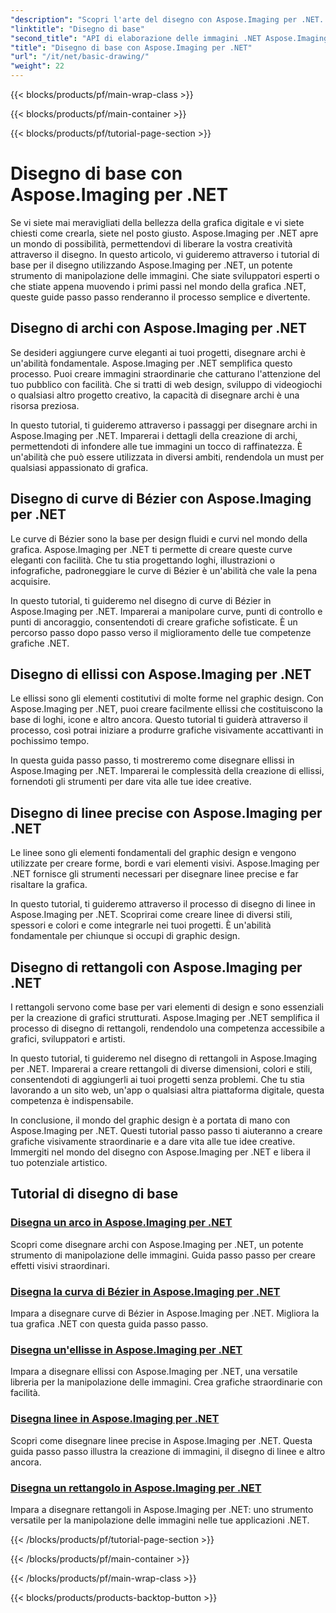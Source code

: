 ```yaml
---
"description": "Scopri l'arte del disegno con Aspose.Imaging per .NET. Crea immagini straordinarie grazie a guide dettagliate su archi, curve di Bézier, ellissi, linee e rettangoli."
"linktitle": "Disegno di base"
"second_title": "API di elaborazione delle immagini .NET Aspose.Imaging"
"title": "Disegno di base con Aspose.Imaging per .NET"
"url": "/it/net/basic-drawing/"
"weight": 22
---
```


{{< blocks/products/pf/main-wrap-class >}}

{{< blocks/products/pf/main-container >}}

{{< blocks/products/pf/tutorial-page-section >}}

# Disegno di base con Aspose.Imaging per .NET


Se vi siete mai meravigliati della bellezza della grafica digitale e vi siete chiesti come crearla, siete nel posto giusto. Aspose.Imaging per .NET apre un mondo di possibilità, permettendovi di liberare la vostra creatività attraverso il disegno. In questo articolo, vi guideremo attraverso i tutorial di base per il disegno utilizzando Aspose.Imaging per .NET, un potente strumento di manipolazione delle immagini. Che siate sviluppatori esperti o che stiate appena muovendo i primi passi nel mondo della grafica .NET, queste guide passo passo renderanno il processo semplice e divertente.

## Disegno di archi con Aspose.Imaging per .NET

Se desideri aggiungere curve eleganti ai tuoi progetti, disegnare archi è un'abilità fondamentale. Aspose.Imaging per .NET semplifica questo processo. Puoi creare immagini straordinarie che catturano l'attenzione del tuo pubblico con facilità. Che si tratti di web design, sviluppo di videogiochi o qualsiasi altro progetto creativo, la capacità di disegnare archi è una risorsa preziosa.

In questo tutorial, ti guideremo attraverso i passaggi per disegnare archi in Aspose.Imaging per .NET. Imparerai i dettagli della creazione di archi, permettendoti di infondere alle tue immagini un tocco di raffinatezza. È un'abilità che può essere utilizzata in diversi ambiti, rendendola un must per qualsiasi appassionato di grafica.

## Disegno di curve di Bézier con Aspose.Imaging per .NET

Le curve di Bézier sono la base per design fluidi e curvi nel mondo della grafica. Aspose.Imaging per .NET ti permette di creare queste curve eleganti con facilità. Che tu stia progettando loghi, illustrazioni o infografiche, padroneggiare le curve di Bézier è un'abilità che vale la pena acquisire.

In questo tutorial, ti guideremo nel disegno di curve di Bézier in Aspose.Imaging per .NET. Imparerai a manipolare curve, punti di controllo e punti di ancoraggio, consentendoti di creare grafiche sofisticate. È un percorso passo dopo passo verso il miglioramento delle tue competenze grafiche .NET.

## Disegno di ellissi con Aspose.Imaging per .NET

Le ellissi sono gli elementi costitutivi di molte forme nel graphic design. Con Aspose.Imaging per .NET, puoi creare facilmente ellissi che costituiscono la base di loghi, icone e altro ancora. Questo tutorial ti guiderà attraverso il processo, così potrai iniziare a produrre grafiche visivamente accattivanti in pochissimo tempo.

In questa guida passo passo, ti mostreremo come disegnare ellissi in Aspose.Imaging per .NET. Imparerai le complessità della creazione di ellissi, fornendoti gli strumenti per dare vita alle tue idee creative.

## Disegno di linee precise con Aspose.Imaging per .NET

Le linee sono gli elementi fondamentali del graphic design e vengono utilizzate per creare forme, bordi e vari elementi visivi. Aspose.Imaging per .NET fornisce gli strumenti necessari per disegnare linee precise e far risaltare la grafica.

In questo tutorial, ti guideremo attraverso il processo di disegno di linee in Aspose.Imaging per .NET. Scoprirai come creare linee di diversi stili, spessori e colori e come integrarle nei tuoi progetti. È un'abilità fondamentale per chiunque si occupi di graphic design.

## Disegno di rettangoli con Aspose.Imaging per .NET

I rettangoli servono come base per vari elementi di design e sono essenziali per la creazione di grafici strutturati. Aspose.Imaging per .NET semplifica il processo di disegno di rettangoli, rendendolo una competenza accessibile a grafici, sviluppatori e artisti.

In questo tutorial, ti guideremo nel disegno di rettangoli in Aspose.Imaging per .NET. Imparerai a creare rettangoli di diverse dimensioni, colori e stili, consentendoti di aggiungerli ai tuoi progetti senza problemi. Che tu stia lavorando a un sito web, un'app o qualsiasi altra piattaforma digitale, questa competenza è indispensabile.

In conclusione, il mondo del graphic design è a portata di mano con Aspose.Imaging per .NET. Questi tutorial passo passo ti aiuteranno a creare grafiche visivamente straordinarie e a dare vita alle tue idee creative. Immergiti nel mondo del disegno con Aspose.Imaging per .NET e libera il tuo potenziale artistico.
## Tutorial di disegno di base
### [Disegna un arco in Aspose.Imaging per .NET](./draw-arc/)
Scopri come disegnare archi con Aspose.Imaging per .NET, un potente strumento di manipolazione delle immagini. Guida passo passo per creare effetti visivi straordinari.
### [Disegna la curva di Bézier in Aspose.Imaging per .NET](./draw-bezier-curve/)
Impara a disegnare curve di Bézier in Aspose.Imaging per .NET. Migliora la tua grafica .NET con questa guida passo passo.
### [Disegna un'ellisse in Aspose.Imaging per .NET](./draw-ellipse/)
Impara a disegnare ellissi con Aspose.Imaging per .NET, una versatile libreria per la manipolazione delle immagini. Crea grafiche straordinarie con facilità.
### [Disegna linee in Aspose.Imaging per .NET](./draw-lines/)
Scopri come disegnare linee precise in Aspose.Imaging per .NET. Questa guida passo passo illustra la creazione di immagini, il disegno di linee e altro ancora.
### [Disegna un rettangolo in Aspose.Imaging per .NET](./draw-rectangle/)
Impara a disegnare rettangoli in Aspose.Imaging per .NET: uno strumento versatile per la manipolazione delle immagini nelle tue applicazioni .NET.

{{< /blocks/products/pf/tutorial-page-section >}}

{{< /blocks/products/pf/main-container >}}

{{< /blocks/products/pf/main-wrap-class >}}

{{< blocks/products/products-backtop-button >}}